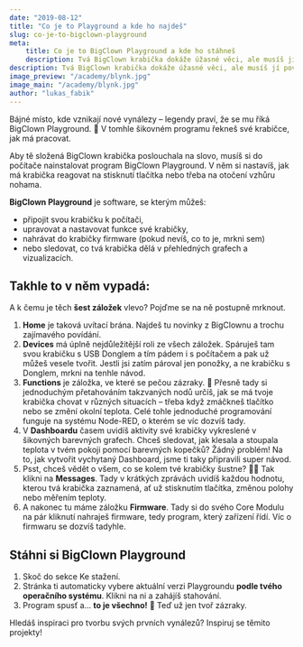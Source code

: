 ```yaml
---
date: "2019-08-12"
title: "Co je to Playground a kde ho najdeš"
slug: co-je-to-bigclown-playground
meta:
    title: Co je to BigClown Playground a kde ho stáhneš
    description: Tvá BigClown krabička dokáže úžasné věci, ale musíš jí povědět, co má dělat. A právě k tomu slouží software BigClown Playground. Mrkni na něj.
description: Tvá BigClown krabička dokáže úžasné věci, ale musíš jí povědět, co má dělat. A právě k tomu slouží software BigClown Playground. Mrkni na něj.
image_preview: "/academy/blynk.jpg"
image_main: "/academy/blynk.jpg"
author: "lukas_fabik"
---
```


Bájné místo, kde vznikají nové vynálezy – legendy praví, že se mu říká BigClown Playground. 🏯 V tomhle šikovném programu řekneš své krabičce, jak má pracovat.

Aby tě složená BigClown krabička poslouchala na slovo, musíš si do počítače nainstalovat program BigClown Playground. V něm si nastavíš, jak má krabička reagovat na stisknutí tlačítka nebo třeba na otočení vzhůru nohama.

**BigClown Playground** je software, se kterým můžeš:
* připojit svou krabičku k počítači,
* upravovat a nastavovat funkce své krabičky,
* nahrávat do krabičky firmware (pokud nevíš, co to je, mrkni sem)
* nebo sledovat, co tvá krabička dělá v přehledných grafech a vizualizacích.

## Takhle to v něm vypadá:
A k čemu je těch **šest záložek** vlevo? Pojďme se na ně postupně mrknout.


1. **Home** je taková uvítací brána. Najdeš tu novinky z BigClownu a trochu zajímavého povídání.
2. **Devices** má úplně nejdůležitější roli ze všech záložek. Spáruješ tam svou krabičku s USB Donglem a tím pádem i s počítačem a pak už můžeš vesele tvořit. Jestli jsi zatím pároval jen ponožky, a ne krabičku s Donglem, mrkni na tenhle návod.
3. **Functions** je záložka, ve které se pečou zázraky. 🍰 Přesně tady si jednoduchým přetahováním takzvaných nodů určíš, jak se má tvoje krabička chovat v různých situacích – třeba když zmáčkneš tlačítko nebo se změní okolní teplota. Celé tohle jednoduché programování funguje na systému Node-RED, o kterém se víc dozvíš tady.
4. V **Dashboardu** časem uvidíš aktivity své krabičky vykreslené v šikovných barevných grafech. Chceš sledovat, jak klesala a stoupala teplota v tvém pokoji pomocí barevných kopečků? Žádný problém! Na to, jak vytvořit vychytaný Dashboard, jsme ti taky připravili super návod.
5. Psst, chceš vědět o všem, co se kolem tvé krabičky šustne? 🕵️‍♂️ Tak klikni na **Messages**. Tady v krátkých zprávách uvidíš každou hodnotu, kterou tvá krabička zaznamená, ať už stisknutím tlačítka, změnou polohy nebo měřením teploty.
6. A nakonec tu máme záložku **Firmware**. Tady si do svého Core Modulu na pár kliknutí nahraješ firmware, tedy program, který zařízení řídí. Víc o firmwaru se dozvíš tadyhle.

## Stáhni si BigClown Playground
1. Skoč do sekce Ke stažení.
2. Stránka ti automaticky vybere aktuální verzi Playgroundu **podle tvého operačního systému**. Klikni na ni a zahájíš stahování.
3. Program spusť a… **to je všechno!** 🎉 Teď už jen tvoř zázraky.

Hledáš inspiraci pro tvorbu svých prvních vynálezů?
Inspiruj se těmito projekty!

